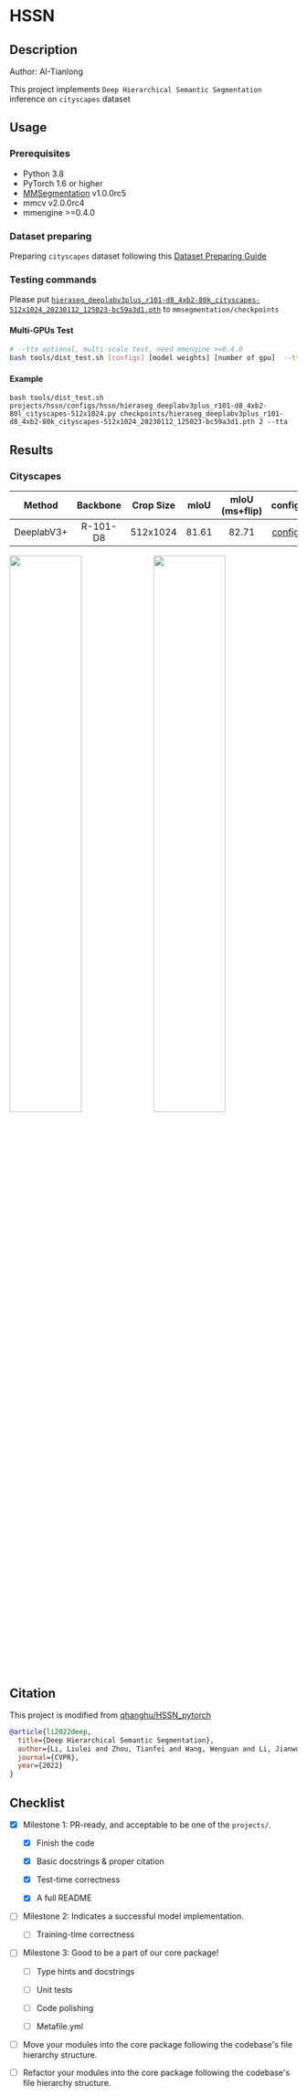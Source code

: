 # HSSN

## Description

Author: AI-Tianlong

This project implements `Deep Hierarchical Semantic Segmentation`  inference on `cityscapes` dataset

## Usage

### Prerequisites

- Python 3.8
- PyTorch 1.6 or higher
- [MMSegmentation](https://github.com/open-mmlab/mmsegmentation) v1.0.0rc5
- mmcv v2.0.0rc4
- mmengine >=0.4.0

### Dataset preparing

Preparing `cityscapes` dataset following this [Dataset Preparing Guide](https://github.com/open-mmlab/mmsegmentation/blob/master/docs/en/dataset_prepare.md#prepare-datasets)

### Testing commands

Please put [`hieraseg_deeplabv3plus_r101-d8_4xb2-80k_cityscapes-512x1024_20230112_125023-bc59a3d1.pth`](https://download.openmmlab.com/mmsegmentation/v0.5/hieraseg/hieraseg_deeplabv3plus_r101-d8_4xb2-80k_cityscapes-512x1024_20230112_125023-bc59a3d1.pth) to `mmsegmentation/checkpoints`

#### Multi-GPUs Test

```bash
# --tta optional, multi-scale test, need mmengine >=0.4.0
bash tools/dist_test.sh [configs] [model weights] [number of gpu]  --tta
```

#### Example

```shell
bash tools/dist_test.sh projects/hssn/configs/hssn/hieraseg_deeplabv3plus_r101-d8_4xb2-80l_cityscapes-512x1024.py checkpoints/hieraseg_deeplabv3plus_r101-d8_4xb2-80k_cityscapes-512x1024_20230112_125023-bc59a3d1.pth 2 --tta
```

## Results

### Cityscapes

|   Method   | Backbone | Crop Size | mIoU  | mIoU (ms+flip) |                                                                               config                                                                               |                                                                             model                                                                             |
| :--------: | :------: | :-------: | :---: | :------------: | :----------------------------------------------------------------------------------------------------------------------------------------------------------------: | :-----------------------------------------------------------------------------------------------------------------------------------------------------------: |
| DeeplabV3+ | R-101-D8 | 512x1024  | 81.61 |     82.71      | [config](https://github.com/open-mmlab/mmsegmentation/tree/main/projects/HieraSeg/configs/hieraseg/hieraseg_deeplabv3plus_r101-d8_4xb2-80l_cityscapes-512x1024.py) | [model](https://download.openmmlab.com/mmsegmentation/v0.5/hieraseg/hieraseg_deeplabv3plus_r101-d8_4xb2-80k_cityscapes-512x1024_20230112_125023-bc59a3d1.pth) |

<img src="https://user-images.githubusercontent.com/50650583/210488953-e3e35ade-1132-47e1-9dfd-cf12b357ae80.png" width="50%"><img src="https://user-images.githubusercontent.com/50650583/210489746-e35ee229-3234-4292-a649-a8cd85f312ad.png" width="50%">

## Citation

This project is modified from [qhanghu/HSSN_pytorch](https://github.com/qhanghu/HSSN_pytorch)

```bibtex
@article{li2022deep,
  title={Deep Hierarchical Semantic Segmentation},
  author={Li, Liulei and Zhou, Tianfei and Wang, Wenguan and Li, Jianwu and Yang, Yi},
  journal={CVPR},
  year={2022}
}
```

## Checklist

- [x] Milestone 1: PR-ready, and acceptable to be one of the `projects/`.

  - [x] Finish the code

  - [x] Basic docstrings & proper citation

  - [x] Test-time correctness

  - [x] A full README

- [ ] Milestone 2: Indicates a successful model implementation.

  - [ ] Training-time correctness

- [ ] Milestone 3: Good to be a part of our core package!

  - [ ] Type hints and docstrings

  - [ ] Unit tests

  - [ ] Code polishing

  - [ ] Metafile.yml

- [ ] Move your modules into the core package following the codebase's file hierarchy structure.

- [ ] Refactor your modules into the core package following the codebase's file hierarchy structure.
